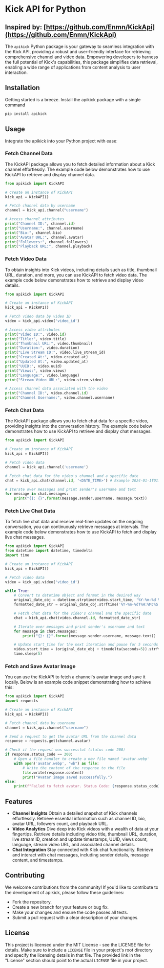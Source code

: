 # Kick API for Python

## Inspired by: [https://github.com/Enmn/KickApi](https://github.com/Enmn/KickApi)

The `apikick` Python package is your gateway to seamless integration with the Kick API, providing a robust and user-friendly interface for retrieving comprehensive channel and video data. Empowering developers to harness the full potential of Kick's capabilities, this package simplifies data retrieval, enabling a wide range of applications from content analysis to user interaction.

## Installation

Getting started is a breeze. Install the apikick package with a single command

```bash
pip install apikick
```

## Usage

Integrate the apikick into your Python project with ease:

### Fetch Channel Data

The KickAPI package allows you to fetch detailed information about a Kick channel effortlessly. The example code below demonstrates how to use KickAPI to retrieve and display channel data.

```python
from apikick import KickAPI

# Create an instance of KickAPI
kick_api = KickAPI()

# Fetch channel data by username
channel = kick_api.channel("username")

# Access channel attributes
print("Channel ID:", channel.id)
print("Username:", channel.username)
print("Bio:", channel.bio)
print("Avatar URL:", channel.avatar)
print("Followers:", channel.followers)
print("Playback URL:", channel.playback)
```

### Fetch Video Data

To obtain insights into Kick videos, including details such as title, thumbnail URL, duration, and more, you can use KickAPI to fetch video data. The example code below demonstrates how to retrieve and display video details.

```python
from apikick import KickAPI

# Create an instance of KickAPI
kick_api = KickAPI()

# Fetch video data by video ID
video = kick_api.video('video_id')

# Access video attributes
print("Video ID:", video.id)
print("Title:", video.title)
print("Thumbnail URL:", video.thumbnail)
print("Duration:", video.duration)
print("Live Stream ID:", video.live_stream_id)
print("Created At:", video.created_at)
print("Updated At:", video.updated_at)
print("UUID:", video.uuid)
print("Views:", video.views)
print("Language:", video.language)
print("Stream Video URL:", video.strem_video)

# Access channel data associated with the video
print("Channel ID:", video.channel.id)
print("Channel Username:", video.channel.username)
```

### Fetch Chat Data

The KickAPI package allows you to fetch chat data for a specific video, providing insights into the conversation history. The example code below demonstrates how to use KickAPI to retrieve and display chat messages.

```python
from apikick import KickAPI

# Create an instance of KickAPI
kick_api = KickAPI()

# Fetch video data
channel = kick_api.channel('username')

# Fetch chat data for the video's channel and a specific date
chat = kick_api.chat(channel.id, '<DATE_TIME>') # Example 2024-01-1T01:00:00.000Z

# Iterate over messages and print sender's username and text
for message in chat.messages:
    print("{}: {}".format(message.sender.username, message.text))
```

### Fetch Live Chat Data

To fetch live chat data and receive real-time updates on the ongoing conversation, you can continuously retrieve messages at intervals. The example code below demonstrates how to use KickAPI to fetch and display live chat messages.

```python
from apikick import KickAPI
from datetime import datetime, timedelta
import time

# Create an instance of KickAPI
kick_api = KickAPI()

# Fetch video data
video = kick_api.video('video_id')

while True:
    # Convert to datetime object and format in the desired way
    original_date_obj = datetime.strptime(video.start_time, '%Y-%m-%d %H:%M:%S')
    formatted_date_str = original_date_obj.strftime('%Y-%m-%dT%H:%M:%S.000Z')

    # Fetch chat data for the video's channel and the specific date
    chat = kick_api.chat(video.channel.id, formatted_date_str)

    # Iterate over messages and print sender's username and text
    for message in chat.messages:
        print("{}: {}".format(message.sender.username, message.text))

    # Update start_time for the next iteration and pause for 5 seconds
    video.start_time = (original_date_obj + timedelta(seconds=5)).strftime('%Y-%m-%d %H:%M:%S')
    time.sleep(5)
```

### Fetch and Save Avatar Image

You can use the KickAPI to fetch a channel's avatar image and save it locally. Below is an example code snippet demonstrating how to achieve this:

```python
from apikick import KickAPI
import requests

# Create an instance of KickAPI
kick_api = KickAPI()

# Fetch channel data by username
channel = kick_api.channel("username")

# Send a request to get the avatar URL from the channel data
response = requests.get(channel.avatar)

# Check if the request was successful (status code 200)
if response.status_code == 200:
    # Open a file handler to create a new file named 'avatar.webp'
    with open('avatar.webp', "wb") as file:
        # Write the content of the response to the file
        file.write(response.content)
        print("Avatar image saved successfully.")
else:
    print(f"Failed to fetch avatar. Status Code: {response.status_code}")
```

## Features

- **Channel Insights** Obtain a detailed snapshot of Kick channels effortlessly. Retrieve essential information such as channel ID, bio, avatar URL, followers count, and playback URL.</br>
- **Video Analytics** Dive deep into Kick videos with a wealth of data at your fingertips. Retrieve details including video title, thumbnail URL, duration, live stream ID, creation and update timestamps, UUID, views count, language, stream video URL, and associated channel details.</br>
- **Chat Integration** Stay connected with Kick chat functionality. Retrieve and interact with chat messages, including sender details, message content, and timestamps.

## Contributing

We welcome contributions from the community! If you'd like to contribute to the development of apikick, please follow these guidelines:

- Fork the repository.
- Create a new branch for your feature or bug fix.
- Make your changes and ensure the code passes all tests.
- Submit a pull request with a clear description of your changes.

## License

This project is licensed under the MIT License - see the LICENSE file for details.
Make sure to include a `LICENSE` file in your project's root directory and specify the licensing details in that file. The provided link in the "License" section should point to the actual `LICENSE` file in your project.
